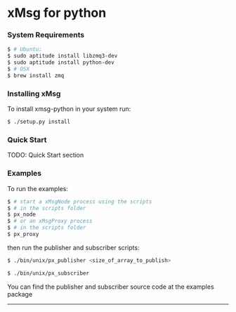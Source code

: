 # xMsg for python

### System Requirements

```sh
$ # Ubuntu:
$ sudo aptitude install libzmq3-dev
$ sudo aptitude install python-dev
$ # OSX
$ brew install zmq
```

### Installing xMsg

To install xmsg-python in your system run:

```sh
$ ./setup.py install
```

### Quick Start
TODO: Quick Start section


### Examples

To run the examples:

```sh
$ # start a xMsgNode process using the scripts
$ # in the scripts folder
$ px_node
$ # or an xMsgProxy process 
$ # in the scripts folder
$ px_proxy
```

then run the publisher and subscriber scripts:

```sh
$ ./bin/unix/px_publisher <size_of_array_to_publish>
```

```sh
$ ./bin/unix/px_subscriber
```

You can find the publisher and subscriber source code at the examples package

---
